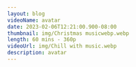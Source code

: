```yaml
---
layout: blog
videoName: avatar
date: 2023-02-06T12:21:00.900-08:00
thumbnail: img/Christmas musicwebp.webp
length: 60 mins - 360p
videoUrl: img/Chill with music.webp
description: avatar
---
```

